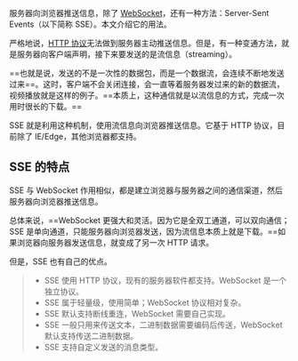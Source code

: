 服务器向浏览器推送信息，除了 [WebSocket](https://www.ruanyifeng.com/blog/2017/05/websocket.html)，还有一种方法：Server-Sent Events（以下简称 SSE）。本文介绍它的用法。

严格地说，[HTTP 协议](https://www.ruanyifeng.com/blog/2016/08/http.html)无法做到服务器主动推送信息。但是，有一种变通方法，就是服务器向客户端声明，接下来要发送的是流信息（streaming）。

==也就是说，发送的不是一次性的数据包，而是一个数据流，会连续不断地发送过来==。这时，客户端不会关闭连接，会一直等着服务器发过来的新的数据流，视频播放就是这样的例子。==本质上，这种通信就是以流信息的方式，完成一次用时很长的下载。==

SSE 就是利用这种机制，使用流信息向浏览器推送信息。它基于 HTTP 协议，目前除了 IE/Edge，其他浏览器都支持。

## SSE 的特点
SSE 与 WebSocket 作用相似，都是建立浏览器与服务器之间的通信渠道，然后服务器向浏览器推送信息。

总体来说，==WebSocket 更强大和灵活。因为它是全双工通道，可以双向通信；SSE 是单向通道，只能服务器向浏览器发送，因为流信息本质上就是下载。==如果浏览器向服务器发送信息，就变成了另一次 HTTP 请求。

但是，SSE 也有自己的优点。

> - SSE 使用 HTTP 协议，现有的服务器软件都支持。WebSocket 是一个独立协议。
> - SSE 属于轻量级，使用简单；WebSocket 协议相对复杂。
> - SSE 默认支持断线重连，WebSocket 需要自己实现。
> - SSE 一般只用来传送文本，二进制数据需要编码后传送，WebSocket 默认支持传送二进制数据。
> - SSE 支持自定义发送的消息类型。


